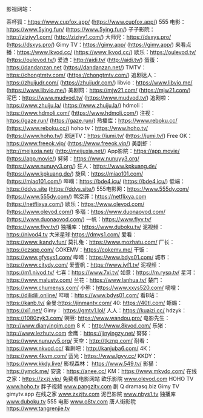 影视网站：

茶杯狐：https://www.cupfox.app/ (https://www.cupfox.app/)
555 电影：https://www.5ying.fun/ (https://www.5ying.fun/)
子子影院：http://ziziyy1.com/ (http://ziziyy1.com/)
大师兄：https://dsxys.pro/ (https://dsxys.pro/)
Gimy TV：https://gimy.app/ (https://gimy.app/)
来看点播：https://www.lkvod.cc/ (https://www.lkvod.cc/)
欧乐：https://oulevod.tv/ (https://oulevod.tv/)
爱迪：http://aidi.tv/ (http://aidi.tv/)
蛋蛋：https://dandanzan.net (https://dandanzan.net/)
TMTV：https://chongtmtv.com/ (https://chongtmtv.com/)
追剧达人：https://zhuijudr.com/ (https://zhuijudr.com/)
libvio：https://www.libvio.me/ (https://www.libvio.me/)
美剧网：https://mjw21.com/ (https://mjw21.com/)
泥巴：https://www.mudvod.tv/ (https://www.mudvod.tv/)
追剧啦：https://www.zhuiju.la/ (https://www.zhuiju.la/)
hdmoli：https://www.hdmoli.com/ (https://www.hdmoli.com/)
注视：https://gaze.run/ (https://gaze.run/)
热播库：https://www.reboku.cc/ (https://www.reboku.cc/)
hoho tv：https://www.hoho.tv/ (https://www.hoho.tv/)
剧迷TV：https://jumi.tv/ (https://jumi.tv/)
Free OK：https://www.freeok.vip/ (https://www.freeok.vip/)
美剧虾：http://meijuxia.net/ (http://meijuxia.net/)
App影院：https://app.movie/ (https://app.movie/)
努努：https://www.nunuyy3.org/ (https://www.nunuyy3.org/)
狂人：https://www.kpkuang.de/ (https://www.kpkuang.de/)
旋风：https://miao101.com/ (https://miao101.com/)
哔嘀：https://bde4.icu/ (https://bde4.icu/)
低端：https://ddys.site (https://ddys.site/)
555电影网：https://www.555dy.com/ (https://www.555dy.com/)
鸭奈菲：https://netflixya.com (https://netflixya.com/)
欧乐：https://www.olevod.com/ (https://www.olevod.com/)
多瑙：https://www.duonaovod.com/ (https://www.duonaovod.com/)
一帆：https://www.flyv.tv/ (https://www.flyv.tv/)
独播库：https://www.duboku.tv/
泥视频：https://nivod4.tv
大米星球:https://dmys1.com/
爱看：https://www.ikandy.fun/
莫扎兔：https://www.mozhatu.com/
厂长：https://czspp.com/
COKEMV：https://cokemv.me/
干饭：https://www.gfysys1.com/
哔嘀：https://www.bdys01.com/
城市：https://www.citydy.com/
爱壹帆：https://www.iyf1.tv/
泥视频：https://m1.nivod.tv/
七喜：https://www.7xi.tv/
如意：https://m.rysp.tv/
星河：https://www.malustv.com/
兰花：https://www.lanhua.tv/
楚门：https://www.chumenys.com/
小熊：https://www.xxys520.com/
嘀哩：https://dilidili.online/
哔嘀：https://www.bdys01.com/
看B站：https://kanb.tv/
金曼:https://jinmantv.com/
40: https://40tl.com/
蜥蜴： https://xi1.net/
Gimy： https://gmtv1.lol/
人人：https://kuaizi.cc/
hdzyk：https://1080zyk3.com/
豌豆:  https://www.wandou.pro/
电影先生：http://www.dianyingim.com
8 K ：http://www.8kvod.com/
乐猪：http://www.lezhutv.com
金鹰：https://jinyingzy.net/
努努：https://www.nunuyy5.org/
天空：http://tkznp.com/
耐看：https://www.nkvod.cc/
看剧吧：http://kanjuba6.com/
4K：https://www.4kvm.com/
蓝光：https://www.lgyy.cc/
KKDY：https://www.kkdy.live/
影视森林： https://www.549.tv/
影猫：https://ymck.me/
安逸：https://anee.cc/
KM：https://www.mkvdo.com/
在线之家：https://zxzj.vip/
免费看电影网站
欧乐影院    www.olevod.com
HOHO TV   www.hoho.tv
胖子视频    www.pangzitv.com
剧 Q            dramasq.biz
Gimy TV    gimytv.app
在线之家   www.zxzjtv.com
泥巴影院   www.nbys1.tv
独播库       www.duboku.tv
555 电影   www.o8tv.com
唐人街影院  https://www.tangrenjie.tv